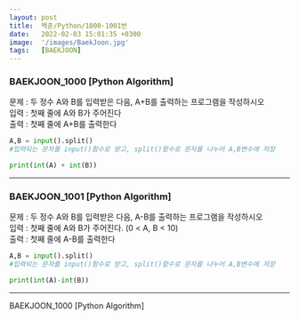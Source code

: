```yaml
---
layout: post
title:  백준/Python/1000-1001번
date:   2022-02-03 15:01:35 +0300
image:  '/images/BaekJoon.jpg'
tags:   [BAEKJOON]
---
```


### BAEKJOON_1000 [Python Algorithm] <br/>

문제 : 두 정수 A와 B를 입력받은 다음, A+B를 출력하는 프로그램을 작성하시오<br/>
입력 : 첫째 줄에 A와 B가 주어진다<br/>
출력 : 첫째 줄에 A+B를 출력한다<br/>

```python
A,B = input().split() 
#입력되는 문자를 input()함수로 받고, split()함수로 문자를 나누어 A,B변수에 저장

print(int(A) + int(B))
```

___

### BAEKJOON_1001 [Python Algorithm]<br/>

문제 : 두 정수 A와 B를 입력받은 다음, A-B를 출력하는 프로그램을 작성하시오<br/>
입력 : 첫째 줄에 A와 B가 주어진다. (0 < A, B < 10)<br/>
출력 : 첫째 줄에 A-B를 출력한다<br/>

```python
A,B = input().split()
#입력되는 문자를 input()함수로 받고, split()함수로 문자를 나누어 A,B변수에 저장

print(int(A)-int(B))
```

___

BAEKJOON_1000 [Python Algorithm]
